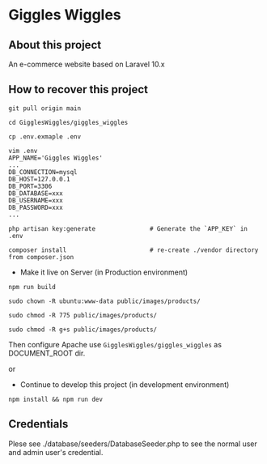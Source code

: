 # Giggles Wiggles

## About this project

An e-commerce website based on Laravel 10.x

## How to recover this project

```
git pull origin main

cd GigglesWiggles/giggles_wiggles

cp .env.exmaple .env

vim .env
APP_NAME='Giggles Wiggles'
...
DB_CONNECTION=mysql
DB_HOST=127.0.0.1
DB_PORT=3306
DB_DATABASE=xxx
DB_USERNAME=xxx
DB_PASSWORD=xxx
...

php artisan key:generate               # Generate the `APP_KEY` in .env

composer install                       # re-create ./vendor directory from composer.json
```

- Make it live on Server (in Production environment)

```
npm run build

sudo chown -R ubuntu:www-data public/images/products/

sudo chmod -R 775 public/images/products/

sudo chmod -R g+s public/images/products/

```
Then configure Apache use `GigglesWiggles/giggles_wiggles` as DOCUMENT_ROOT dir.

or 

- Continue to develop this project (in development environment)

```
npm install && npm run dev
```

## Credentials

Plese see ./database/seeders/DatabaseSeeder.php to see the normal user and admin user's credential.
